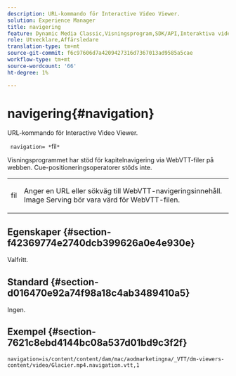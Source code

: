 ```yaml
---
description: URL-kommando för Interactive Video Viewer.
solution: Experience Manager
title: navigering
feature: Dynamic Media Classic,Visningsprogram,SDK/API,Interaktiva videoklipp
role: Utvecklare,Affärsledare
translation-type: tm+mt
source-git-commit: f6c97606d7a4209427316d7367013ad9585a5cae
workflow-type: tm+mt
source-wordcount: '66'
ht-degree: 1%

---
```



# navigering{#navigation}

URL-kommando för Interactive Video Viewer.

` navigation= *`fil`*`

Visningsprogrammet har stöd för kapitelnavigering via WebVTT-filer på webben. Cue-positioneringsoperatorer stöds inte.

<table id="table_C616483932C2482CA9794DDD7313FD7C"> 
 <tbody> 
  <tr> 
   <td colname="col1"> <p> <span class="codeph"> <span class="varname"> fil</span> </span> </p> </td> 
   <td colname="col2"> <p> Anger en URL eller sökväg till WebVTT-navigeringsinnehåll. Image Serving bör vara värd för WebVTT-filen. </p> </td> 
  </tr> 
 </tbody> 
</table>

## Egenskaper {#section-f42369774e2740dcb399626a0e4e930e}

Valfritt.

## Standard {#section-d016470e92a74f98a18c4ab3489410a5}

Ingen.

## Exempel {#section-7621c8ebd4144bc08a537d01bd9c3f2f}

```
navigation=is/content/content/dam/mac/aodmarketingna/_VTT/dm-viewers-content/video/Glacier.mp4.navigation.vtt,1
```

